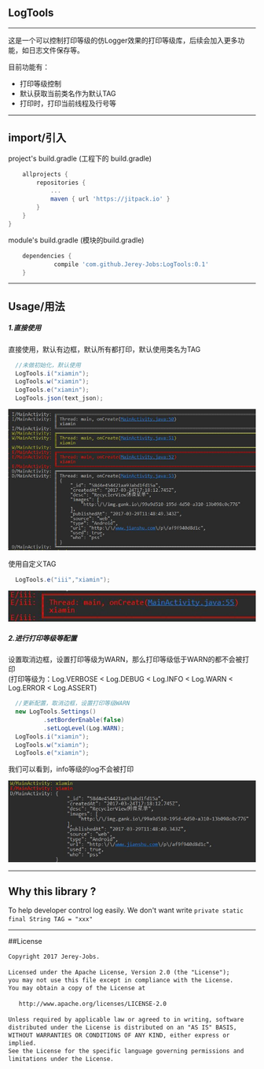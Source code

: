 ## LogTools
---

这是一个可以控制打印等级的仿Logger效果的打印等级库，后续会加入更多功能，如日志文件保存等。

目前功能有：
- 打印等级控制
- 默认获取当前类名作为默认TAG
- 打印时，打印当前线程及行号等

-------
## import/引入

project's build.gradle (工程下的 build.gradle)

``` gradle
	allprojects {
		repositories {
			...
			maven { url 'https://jitpack.io' }
		}
	}
}
```

module's build.gradle (模块的build.gradle)

``` gradle
	dependencies {
	         compile 'com.github.Jerey-Jobs:LogTools:0.1'
	}
```
----

## Usage/用法

##### 1.直接使用
直接使用，默认有边框，默认所有都打印，默认使用类名为TAG
``` java
  //未做初始化，默认使用
  LogTools.i("xiamin");
  LogTools.w("xiamin");
  LogTools.e("xiamin");
  LogTools.json(text_json);
```

![](img/default.jpg)

使用自定义TAG

``` java
  LogTools.e("iii","xiamin");
```
![](img/haveTAG.jpg)

##### 2.进行打印等级等配置
设置取消边框，设置打印等级为WARN，那么打印等级低于WARN的都不会被打印 <br>
(打印等级为：Log.VERBOSE < Log.DEBUG < Log.INFO < Log.WARN < Log.ERROR < Log.ASSERT)

``` java
  //更新配置，取消边框，设置打印等级WARN
  new LogTools.Settings()
          .setBorderEnable(false)
          .setLogLevel(Log.WARN);
  LogTools.i("xiamin");
  LogTools.w("xiamin");
  LogTools.e("xiamin");
```
我们可以看到，info等级的log不会被打印

![](img/noboard.jpg)


-----------------------

## Why this library ?

To help developer control log easily. We don't want write `private static final String TAG = "xxx"`

-------
##License

```
Copyright 2017 Jerey-Jobs.

Licensed under the Apache License, Version 2.0 (the "License");
you may not use this file except in compliance with the License.
You may obtain a copy of the License at

   http://www.apache.org/licenses/LICENSE-2.0

Unless required by applicable law or agreed to in writing, software
distributed under the License is distributed on an "AS IS" BASIS,
WITHOUT WARRANTIES OR CONDITIONS OF ANY KIND, either express or implied.
See the License for the specific language governing permissions and
limitations under the License.
```

